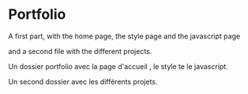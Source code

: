 # Portfolio

A first part, with the home page, the style page and the javascript page

and a second file with the different projects.

Un dossier portfolio avec la page d'accueil , le style te le javascript.

Un second dossier avec les différents projets.
